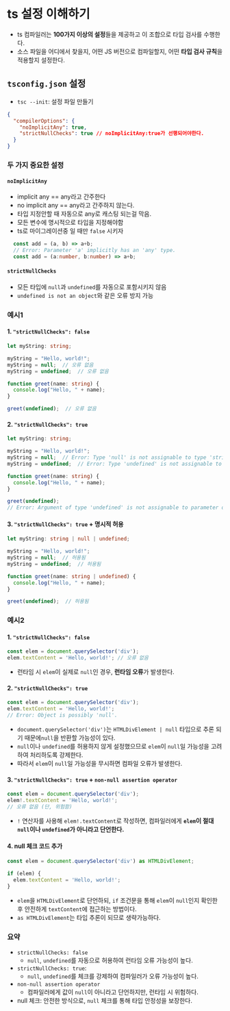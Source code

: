 # ts 설정 이해하기

- ts 컴파일러는 **100가지 이상의 설정**들을 제공하고 이 조합으로 타입 검사를 수행한다.
- 소스 파일을 어디에서 찾을지, 어떤 JS 버전으로 컴파일할지, 어떤 **타입 검사 규칙**을 적용할지 설정한다.

## `tsconfig.json` 설정

- `tsc --init`: 설정 파일 만들기

```json
{
  "compilerOptions": {
    "noImplicitAny": true,
    "strictNullChecks": true // noImplicitAny:true가 선행되어야한다.
  }
}
```

### 두 가지 중요한 설정

#### `noImplicitAny`

- implicit any == any라고 간주한다
- no implicit any == any라고 간주하지 않는다.
- 타입 지정안할 때 자동으로 any로 캐스팅 되는걸 막음.
- 모든 변수에 명시적으로 타입을 지정해야함
- ts로 마이그레이션중 일 때만 `false` 시키자

```ts
  const add = (a, b) => a+b; 
  // Error: Parameter 'a' implicitly has an 'any' type.
  const add = (a:number, b:number) => a+b;
```

#### `strictNullChecks`

- 모든 타입에 `null`과 `undefined`를 자동으로 포함시키지 않음
- `undefined is not an object`와 같은 오류 방지 가능

### 예시1

#### 1. `"strictNullChecks": false`

```typescript
let myString: string;

myString = "Hello, world!";
myString = null;  // 오류 없음
myString = undefined;  // 오류 없음

function greet(name: string) {
  console.log("Hello, " + name);
}

greet(undefined);  // 오류 없음
```

#### 2. `"strictNullChecks": true`

```typescript
let myString: string;

myString = "Hello, world!";
myString = null;  // Error: Type 'null' is not assignable to type 'string'.
myString = undefined;  // Error: Type 'undefined' is not assignable to type 'string'.

function greet(name: string) {
  console.log("Hello, " + name);
}

greet(undefined);
// Error: Argument of type 'undefined' is not assignable to parameter of type 'string'.
```

#### 3. `"strictNullChecks": true` + 명시적 허용

```typescript
let myString: string | null | undefined;

myString = "Hello, world!";
myString = null;  // 허용됨
myString = undefined;  // 허용됨

function greet(name: string | undefined) {
  console.log("Hello, " + name);
}

greet(undefined);  // 허용됨
```

### 예시2

#### 1. `"strictNullChecks": false`

```typescript
const elem = document.querySelector('div');
elem.textContent = 'Hello, world!'; // 오류 없음
```

- 런타임 시 `elem`이 실제로 `null`인 경우,  **런타임 오류**가 발생한다.

#### 2. `"strictNullChecks": true`

```typescript
const elem = document.querySelector('div');
elem.textContent = 'Hello, world!';
// Error: Object is possibly 'null'.
```

- `document.querySelector('div')`는 `HTMLDivElement | null` 타입으로 추론 되기 때문에`null`을 반환할 가능성이 있다.
- `null`이나 `undefined`를 허용하지 않게 설정했으므로 `elem`이 `null`일 가능성을 고려하여 처리하도록 강제한다.
- 따라서 `elem`이 `null`일 가능성을 무시하면 컴파일 오류가 발생한다.

#### 3. `"strictNullChecks": true` + `non-null assertion operator`

```ts
const elem = document.querySelector('div');
elem!.textContent = 'Hello, world!'; 
// 오류 없음 (단, 위험함)
```

- `!` 연산자를 사용해 `elem!.textContent`로 작성하면, 컴파일러에게 **`elem`이 절대 `null`이나 `undefined`가 아니라고 단언한다.**

#### 4. null 체크 코드 추가

```ts
const elem = document.querySelector('div') as HTMLDivElement;

if (elem) {
  elem.textContent = 'Hello, world!';
}
```

- `elem`을 `HTMLDivElement`로 단언하되, `if` 조건문을 통해 `elem`이 `null`인지 확인한 후 안전하게 `textContent`에 접근하는 방법이다.
- `as HTMLDivElement`는 타입 추론이 되므로 생략가능하다.

### 요약

- `strictNullChecks: false`
  - `null`, `undefined`를 자동으로 허용하여 런타임 오류 가능성이 높다.
- `strictNullChecks: true`:
  - `null`, `undefined`를 체크를 강제하여 컴파일러가 오류 가능성이 높다.
- `non-null assertion operator`
  - 컴파일러에게 값이 `null`이 아니라고 단언하지만, 런타임 시 위험하다.
- null 체크: 안전한 방식으로, `null` 체크를 통해 타입 안정성을 보장한다.
